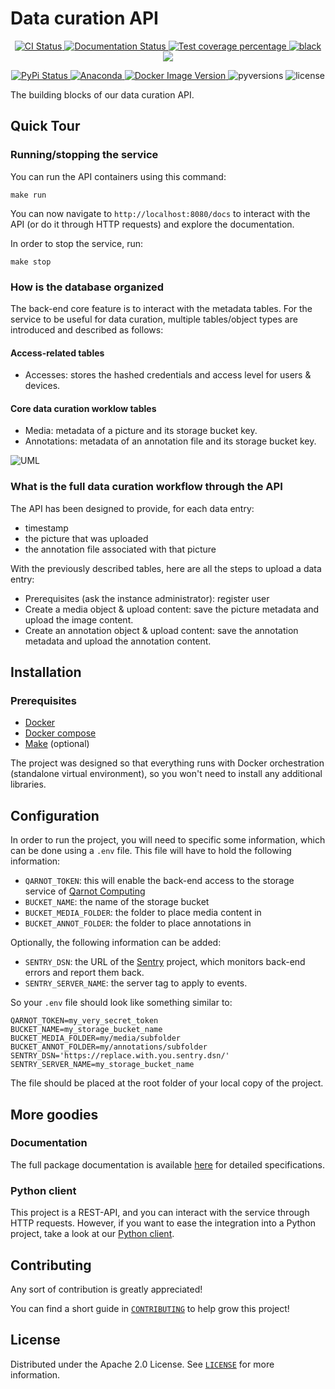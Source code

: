 # Data curation API

<p align="center">
  <a href="https://github.com/pyronear/pyro-storage/actions?query=workflow%3Abuilds">
    <img alt="CI Status" src="https://img.shields.io/github/actions/workflow/status/pyronear/pyro-storage/builds.yml?branch=main&label=CI&logo=github&style=flat-square">
  </a>
  <a href="http://pyronear-api.herokuapp.com/redoc">
    <img src="https://img.shields.io/github/actions/workflow/status/pyronear/pyro-storage/builds.yml?branch=main&label=docs&logo=read-the-docs&style=flat-square" alt="Documentation Status">
  </a>
  <a href="https://codecov.io/gh/pyronear/pyro-storage">
    <img src="https://img.shields.io/codecov/c/github/pyronear/pyro-storage.svg?logo=codecov&style=flat-square" alt="Test coverage percentage">
  </a>
  <a href="https://github.com/ambv/black">
    <img src="https://img.shields.io/badge/code%20style-black-000000.svg?style=flat-square" alt="black">
  </a>
  <a href="https://www.codacy.com/gh/pyronear/pyro-storage/dashboard?utm_source=github.com&amp;utm_medium=referral&amp;utm_content=pyronear/pyro-storage&amp;utm_campaign=Badge_Grade"><img src="https://app.codacy.com/project/badge/Grade/da9d595af69348b5882a6eec791a6acd"/></a>
</p>
<p align="center">
  <a href="https://pypi.org/project/pyrostorage/">
    <img src="https://img.shields.io/pypi/v/pyrostorage.svg?logo=python&logoColor=fff&style=flat-square" alt="PyPi Status">
  </a>
  <a href="https://anaconda.org/pyronear/pyrostorage">
    <img alt="Anaconda" src="https://img.shields.io/conda/vn/pyronear/pyrostorage?style=flat-square?style=flat-square&logo=Anaconda&logoColor=white&label=conda">
  </a>
  <a href="https://hub.docker.com/r/pyronear/pyro-storage">
    <img alt="Docker Image Version" src="https://img.shields.io/docker/v/pyronear/pyro-storage?style=flat-square&logo=Docker&logoColor=white&label=docker">
  </a>
  <img src="https://img.shields.io/pypi/pyversions/pyrostorage.svg?style=flat-square" alt="pyversions">
  <img src="https://img.shields.io/pypi/l/pyrostorage.svg?style=flat-square" alt="license">
</p>


The building blocks of our data curation API.

## Quick Tour

### Running/stopping the service

You can run the API containers using this command:

```shell
make run
```

You can now navigate to `http://localhost:8080/docs` to interact with the API (or do it through HTTP requests) and explore the documentation.

In order to stop the service, run:
```shell
make stop
```

### How is the database organized

The back-end core feature is to interact with the metadata tables. For the service to be useful for data curation, multiple tables/object types are introduced and described as follows:

#### Access-related tables

- Accesses: stores the hashed credentials and access level for users & devices.

#### Core data curation worklow tables

- Media: metadata of a picture and its storage bucket key.
- Annotations: metadata of an annotation file and its storage bucket key.

![UML](https://github.com/pyronear/pyro-storage/releases/download/v0.1.0/uml_diagram.png)

### What is the full data curation workflow through the API

The API has been designed to provide, for each data entry:
- timestamp
- the picture that was uploaded
- the annotation file associated with that picture

With the previously described tables, here are all the steps to upload a data entry:
- Prerequisites (ask the instance administrator): register user
- Create a media object & upload content: save the picture metadata and upload the image content.
- Create an annotation object & upload content: save the annotation metadata and upload the annotation content.

## Installation

### Prerequisites

- [Docker](https://docs.docker.com/engine/install/)
- [Docker compose](https://docs.docker.com/compose/)
- [Make](https://www.gnu.org/software/make/) (optional)

The project was designed so that everything runs with Docker orchestration (standalone virtual environment), so you won't need to install any additional libraries.

## Configuration

In order to run the project, you will need to specific some information, which can be done using a `.env` file.
This file will have to hold the following information:
- `QARNOT_TOKEN`: this will enable the back-end access to the storage service of [Qarnot Computing](https://qarnot.com/)
- `BUCKET_NAME`: the name of the storage bucket
- `BUCKET_MEDIA_FOLDER`: the folder to place media content in
- `BUCKET_ANNOT_FOLDER`: the folder to place annotations in

Optionally, the following information can be added:
- `SENTRY_DSN`: the URL of the [Sentry](https://sentry.io/) project, which monitors back-end errors and report them back.
- `SENTRY_SERVER_NAME`: the server tag to apply to events.

So your `.env` file should look like something similar to:
```
QARNOT_TOKEN=my_very_secret_token
BUCKET_NAME=my_storage_bucket_name
BUCKET_MEDIA_FOLDER=my/media/subfolder
BUCKET_ANNOT_FOLDER=my/annotations/subfolder
SENTRY_DSN='https://replace.with.you.sentry.dsn/'
SENTRY_SERVER_NAME=my_storage_bucket_name
```

The file should be placed at the root folder of your local copy of the project.

## More goodies

### Documentation

The full package documentation is available [here](https://pyronear.org/pyro-storage) for detailed specifications.

### Python client

This project is a REST-API, and you can interact with the service through HTTP requests. However, if you want to ease the integration into a Python project, take a look at our [Python client](client).


## Contributing

Any sort of contribution is greatly appreciated!

You can find a short guide in [`CONTRIBUTING`](CONTRIBUTING.md) to help grow this project!



## License

Distributed under the Apache 2.0 License. See [`LICENSE`](LICENSE) for more information.